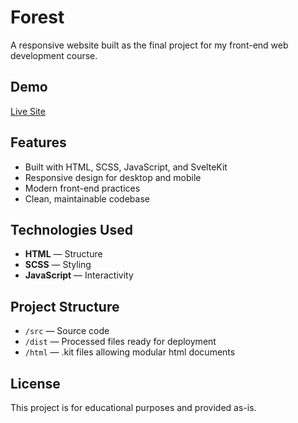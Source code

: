 # Forest

A responsive website built as the final project for my front-end web development course.

## Demo

[Live Site](https://pancake-dave.github.io/forest/) 

## Features

- Built with HTML, SCSS, JavaScript, and SvelteKit
- Responsive design for desktop and mobile
- Modern front-end practices
- Clean, maintainable codebase

## Technologies Used

- **HTML** — Structure
- **SCSS** — Styling
- **JavaScript** — Interactivity


## Project Structure

- `/src` — Source code
- `/dist` — Processed files ready for deployment
- `/html` — .kit files allowing modular html documents

## License

This project is for educational purposes and provided as-is.
